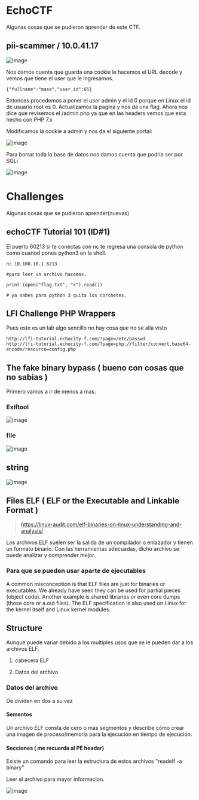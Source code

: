# EchoCTF


Algunas cosas que se pudieron aprender de este CTF.


## pii-scammer / 10.0.41.17

![image](https://user-images.githubusercontent.com/63270579/213623630-800000af-fddf-4d88-8dbf-715288ef2a62.png)

Nos damos cuenta que guarda una cookie le hacemos el URL decode y vemos que tiene el user que le ingresamos.


```
{"fullname":"masa","user_id":65}
```

Entonces procedemos a poner el user admin y el id 0 porque en Linux el id de usuario root es 0. Actualizamos la pagina y nos da una flag. Ahora nos dice que revisemos el /admin.php ya que en las headers vemos que esta hecho con PHP 7.x

Modificamos la cookie a admin y nos da el siguiente portal:


![image](https://user-images.githubusercontent.com/63270579/213624700-85e6dc9f-455b-4611-84c6-02ca08f05283.png)

Para borrar toda la base de datos nos damos cuenta que podria ser por SQLi

![image](https://user-images.githubusercontent.com/63270579/213628703-6ea8a349-1835-492e-a4f7-c05419d03c9d.png)


# Challenges

Algunas cosas que se pudieron aprender(nuevas)

## echoCTF Tutorial 101 (ID#1)

El puerto 60213 si te conectas con nc te regresa una consola de python como cuanod pones python3 en la shell.

```
nc 10.100.10.1 6213

#para leer un archivo hacemos.

print (open("flag.txt", "r").read())

# ya sabes para python 3 quita los corchetes.

```

## LFI Challenge PHP Wrappers

Pues este es un lab algo sencillo no hay cosa que no se alla visto  


```
http://lfi-tutorial.echocity-f.com/?page=/etc/passwd
http://lfi-tutorial.echocity-f.com/?page=php://filter/convert.base64-encode/resource=config.php

```

## The fake binary bypass ( bueno con cosas que no sabias )


Primero vamos a ir de menos a mas:

### Exiftool

![image](https://user-images.githubusercontent.com/63270579/218148411-196419d2-5348-4f45-a8ab-a8f398e93203.png)

### file

![image](https://user-images.githubusercontent.com/63270579/218148288-5631f216-aefd-4bdb-807a-2df02d5d0bce.png)

## string

![image](https://user-images.githubusercontent.com/63270579/218148647-91c65ba6-7a98-4de7-821c-639aadcbefeb.png)

## Files ELF ( ELF or the Executable and Linkable Format )

> https://linux-audit.com/elf-binaries-on-linux-understanding-and-analysis/


Los archivos ELF suelen ser la salida de un compilador o enlazador y tienen un formato binario. Con las herramientas adecuadas, dicho archivo se puede analizar y comprender mejor.

### Para que se pueden usar aparte de ejecutables

A common misconception is that ELF files are just for binaries or executables. We already have seen they can be used for partial pieces (object code). Another example is shared libraries or even core dumps (those core or a.out files). The ELF specification is also used on Linux for the kernel itself and Linux kernel modules.

## Structure

Aunque puede variar debido a los multiples usos que se le pueden dar a los archivos ELF.

1. cabecera ELF

2. Datos del archivo

### Datos del archivo

De dividen en dos a su vez

#### Sementos


Un archivo ELF consta de cero o más segmentos y describe cómo crear una imagen de proceso/memoria para la ejecución en tiempo de ejecución.

#### Secciones ( me recuerda al PE header)


Existe un comando para leer la estructura de estos archivos "readelf -a binary"

Leer el archivo para mayor informacion.

![image](https://user-images.githubusercontent.com/63270579/218152746-4641215a-cd77-4fad-b38e-8001c2d9c841.png)
























